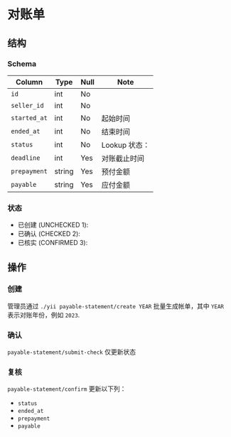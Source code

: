 # 对账单

结构
---------------------------------------------------------------------
### Schema
Column                              | Type      | Null | Note
------------------------------------|-----------|------|-------
`id`                                | int       | No   | 
`seller_id`                         | int       | No   | 
`started_at`                        | int       | No   | 起始时间 
`ended_at`                          | int       | No   | 结束时间
`status`                            | int       | No   | Lookup 状态：
`deadline`                          | int       | Yes  | 对账截止时间
`prepayment`                        | string    | Yes  | 预付金额
`payable`                           | string    | Yes  | 应付金额

### 状态
- 已创建 (UNCHECKED 1): 
- 已确认 (CHECKED 2):
- 已核实 (CONFIRMED 3):

操作
---------------------------------------------------------------------
### 创建
管理员通过 `./yii payable-statement/create YEAR` 批量生成帐单，其中 `YEAR`
表示对账年份，例如 `2023`.
### 确认
`payable-statement/submit-check` 仅更新状态
### 复核
`payable-statement/confirm` 更新以下列：

- `status`
- `ended_at`
- `prepayment`
- `payable`
